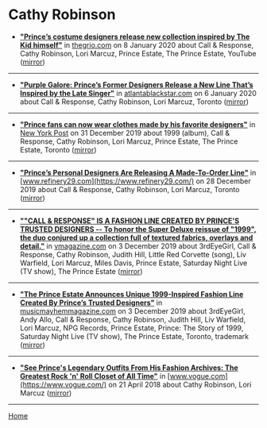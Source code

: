 # Cathy Robinson

 - [**"Prince’s costume designers release new collection inspired by The Kid himself"**](https://thegrio.com/2020/01/08/princes-costume-designers-release-new-collection-inspired-by-the-kid-himself/) in [thegrio.com](https://thegrio.com/) on 8 January 2020 about Call & Response, Cathy Robinson, Lori Marcuz, Prince Estate, The Prince Estate, YouTube ([mirror](https://web.archive.org/web/*/https://thegrio.com/2020/01/08/princes-costume-designers-release-new-collection-inspired-by-the-kid-himself/))

----

 - [**"Purple Galore: Prince’s Former Designers Release a New Line That’s Inspired by the Late Singer"**](https://atlantablackstar.com/2020/01/06/purple-galore-princes-former-designers-release-a-new-line-thats-inspired-by-the-late-singer/) in [atlantablackstar.com](https://atlantablackstar.com/) on 6 January 2020 about Call & Response, Cathy Robinson, Lori Marcuz, Toronto ([mirror](https://web.archive.org/web/*/https://atlantablackstar.com/2020/01/06/purple-galore-princes-former-designers-release-a-new-line-thats-inspired-by-the-late-singer/))

----

 - [**"Prince fans can now wear clothes made by his favorite designers"**](https://nypost.com/2019/12/31/prince-fans-can-now-wear-clothes-made-by-his-favorite-designers/) in [New York Post](https://nypost.com/) on 31 December 2019 about 1999 (album), Call & Response, Cathy Robinson, Lori Marcuz, Prince Estate, The Prince Estate, Toronto ([mirror](https://web.archive.org/web/*/https://nypost.com/2019/12/31/prince-fans-can-now-wear-clothes-made-by-his-favorite-designers/))

----

 - [**"Prince’s Personal Designers Are Releasing A Made-To-Order Line"**](https://www.refinery29.com/en-us/2019/12/9088095/prince-1999-clothing-collection) in [www.refinery29.com](https://www.refinery29.com/) on 28 December 2019 about Call & Response, Cathy Robinson, Lori Marcuz, Toronto ([mirror](https://web.archive.org/web/*/https://www.refinery29.com/en-us/2019/12/9088095/prince-1999-clothing-collection))

----

 - [**""CALL & RESPONSE" IS A FASHION LINE CREATED BY PRINCE'S TRUSTED DESIGNERS -- To honor the Super Deluxe reissue of "1999", the duo conjured up a collection full of textured fabrics, overlays and detail."**](https://vmagazine.com/article/call-response-is-a-fashion-line-created-by-princes-trusted-designers/) in [vmagazine.com](https://vmagazine.com/) on 3 December 2019 about 3rdEyeGirl, Call & Response, Cathy Robinson, Judith Hill, Little Red Corvette (song), Liv Warfield, Lori Marcuz, Miles Davis, Prince Estate, Saturday Night Live (TV show), The Prince Estate ([mirror](https://web.archive.org/web/*/https://vmagazine.com/article/call-response-is-a-fashion-line-created-by-princes-trusted-designers/))

----

 - [**"The Prince Estate Announces Unique 1999-Inspired Fashion Line Created By Prince’s Trusted Designers"**](https://musicmayhemmagazine.com/the-prince-estate-announces-unique-1999-inspired-fashion-line-created-by-princes-trusted-designers/) in [musicmayhemmagazine.com](https://musicmayhemmagazine.com/) on 3 December 2019 about 3rdEyeGirl, Andy Allo, Call & Response, Cathy Robinson, Judith Hill, Liv Warfield, Lori Marcuz, NPG Records, Prince Estate, Prince: The Story of 1999, Saturday Night Live (TV show), The Prince Estate, Toronto, trademark ([mirror](https://web.archive.org/web/*/https://musicmayhemmagazine.com/the-prince-estate-announces-unique-1999-inspired-fashion-line-created-by-princes-trusted-designers/))

----

 - [**"See Prince's Legendary Outfits From His Fashion Archives: The Greatest Rock 'n' Roll Closet of All Time"**](https://www.vogue.com/article/inside-prince-closet-at-paisley-park-fashion-archive) in [www.vogue.com](https://www.vogue.com/) on 21 April 2018 about Cathy Robinson, Lori Marcuz ([mirror](https://web.archive.org/web/*/https://www.vogue.com/article/inside-prince-closet-at-paisley-park-fashion-archive))

----

[Home](../)
